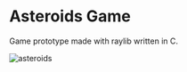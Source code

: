 # Asteroids Game

Game prototype made with raylib written in C.

![asteroids](https://github.com/LauP31/AsteroidsGame/assets/36768564/8edc0950-4971-423d-8f4f-c9df040a13bb)
